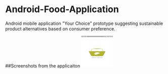 # Android-Food-Application
Android mobile application "Your Choice"  prototype suggesting sustainable product alternatives based on consumer preference.

##Screenshots from the applicaiton
<img src="ScreenShots/Screenshot_20200713-175334.png" width="100" height="100" >
